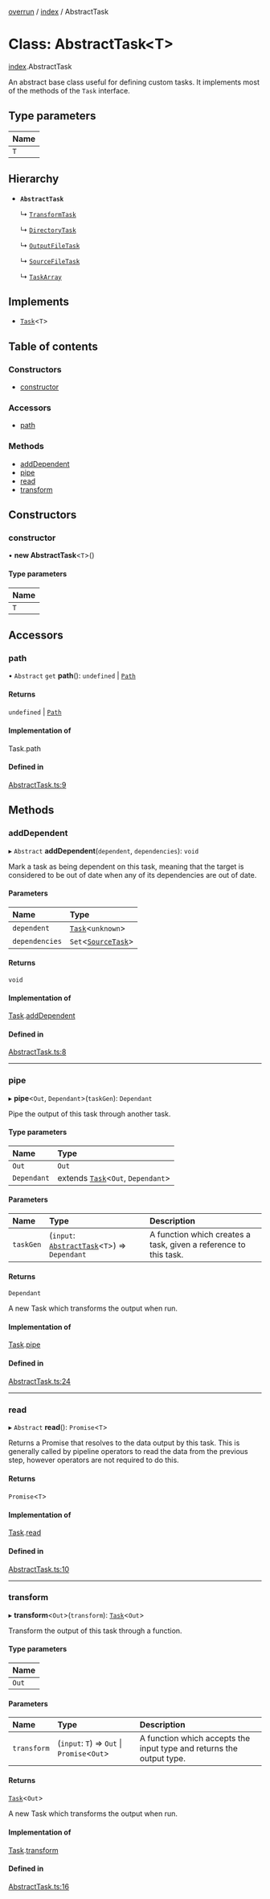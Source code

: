 [overrun](../README.md) / [index](../modules/index.md) / AbstractTask

# Class: AbstractTask<T\>

[index](../modules/index.md).AbstractTask

An abstract base class useful for defining custom tasks. It implements most of the methods
of the `Task` interface.

## Type parameters

| Name |
| :------ |
| `T` |

## Hierarchy

- **`AbstractTask`**

  ↳ [`TransformTask`](index.TransformTask.md)

  ↳ [`DirectoryTask`](index.DirectoryTask.md)

  ↳ [`OutputFileTask`](index.OutputFileTask.md)

  ↳ [`SourceFileTask`](index.SourceFileTask.md)

  ↳ [`TaskArray`](index.TaskArray.md)

## Implements

- [`Task`](../interfaces/index.Task.md)<`T`\>

## Table of contents

### Constructors

- [constructor](index.AbstractTask.md#constructor)

### Accessors

- [path](index.AbstractTask.md#path)

### Methods

- [addDependent](index.AbstractTask.md#adddependent)
- [pipe](index.AbstractTask.md#pipe)
- [read](index.AbstractTask.md#read)
- [transform](index.AbstractTask.md#transform)

## Constructors

### constructor

• **new AbstractTask**<`T`\>()

#### Type parameters

| Name |
| :------ |
| `T` |

## Accessors

### path

• `Abstract` `get` **path**(): `undefined` \| [`Path`](index.Path.md)

#### Returns

`undefined` \| [`Path`](index.Path.md)

#### Implementation of

Task.path

#### Defined in

[AbstractTask.ts:9](https://github.com/viridia/overrun/blob/20a7ff0/src/AbstractTask.ts#L9)

## Methods

### addDependent

▸ `Abstract` **addDependent**(`dependent`, `dependencies`): `void`

Mark a task as being dependent on this task, meaning that the target is considered to
be out of date when any of its dependencies are out of date.

#### Parameters

| Name | Type |
| :------ | :------ |
| `dependent` | [`Task`](../interfaces/index.Task.md)<`unknown`\> |
| `dependencies` | `Set`<[`SourceTask`](../interfaces/index.SourceTask.md)\> |

#### Returns

`void`

#### Implementation of

[Task](../interfaces/index.Task.md).[addDependent](../interfaces/index.Task.md#adddependent)

#### Defined in

[AbstractTask.ts:8](https://github.com/viridia/overrun/blob/20a7ff0/src/AbstractTask.ts#L8)

___

### pipe

▸ **pipe**<`Out`, `Dependant`\>(`taskGen`): `Dependant`

Pipe the output of this task through another task.

#### Type parameters

| Name | Type |
| :------ | :------ |
| `Out` | `Out` |
| `Dependant` | extends [`Task`](../interfaces/index.Task.md)<`Out`, `Dependant`\> |

#### Parameters

| Name | Type | Description |
| :------ | :------ | :------ |
| `taskGen` | (`input`: [`AbstractTask`](index.AbstractTask.md)<`T`\>) => `Dependant` | A function which creates a task, given a reference to this task. |

#### Returns

`Dependant`

A new Task which transforms the output when run.

#### Implementation of

[Task](../interfaces/index.Task.md).[pipe](../interfaces/index.Task.md#pipe)

#### Defined in

[AbstractTask.ts:24](https://github.com/viridia/overrun/blob/20a7ff0/src/AbstractTask.ts#L24)

___

### read

▸ `Abstract` **read**(): `Promise`<`T`\>

Returns a Promise that resolves to the data output by this task. This is
generally called by pipeline operators to read the data from the previous step, however
operators are not required to do this.

#### Returns

`Promise`<`T`\>

#### Implementation of

[Task](../interfaces/index.Task.md).[read](../interfaces/index.Task.md#read)

#### Defined in

[AbstractTask.ts:10](https://github.com/viridia/overrun/blob/20a7ff0/src/AbstractTask.ts#L10)

___

### transform

▸ **transform**<`Out`\>(`transform`): [`Task`](../interfaces/index.Task.md)<`Out`\>

Transform the output of this task through a function.

#### Type parameters

| Name |
| :------ |
| `Out` |

#### Parameters

| Name | Type | Description |
| :------ | :------ | :------ |
| `transform` | (`input`: `T`) => `Out` \| `Promise`<`Out`\> | A function which accepts the input type and returns the output type. |

#### Returns

[`Task`](../interfaces/index.Task.md)<`Out`\>

A new Task which transforms the output when run.

#### Implementation of

[Task](../interfaces/index.Task.md).[transform](../interfaces/index.Task.md#transform)

#### Defined in

[AbstractTask.ts:16](https://github.com/viridia/overrun/blob/20a7ff0/src/AbstractTask.ts#L16)
